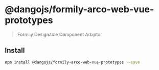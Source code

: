 # @dangojs/formily-arco-web-vue-prototypes

> Formily Designable Component Adaptor

## Install

```bash
npm install @dangojs/formily-arco-web-vue-prototypes --save
```
